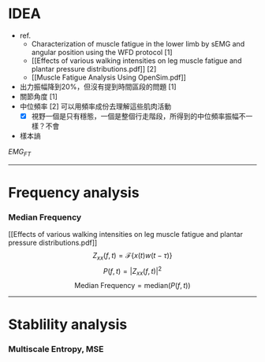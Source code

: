 # IDEA
- ref. 
	- Characterization of muscle fatigue in the lower limb by sEMG and angular position using the WFD protocol [1]
	- [[Effects of various walking intensities on leg muscle fatigue and plantar pressure distributions.pdf]] [2]
	- [[Muscle Fatigue Analysis Using OpenSim.pdf]]
- 出力振幅降到20%，但沒有提到時間區段的問題 [1]
- 關節角度 [1]
- 中位頻率 [2] 可以用頻率成份去理解這些肌肉活動
	- [x] 視野一個是只有穩態，一個是整個行走階段，所得到的中位頻率振幅不一樣？不會
- 樣本謪

$EMG_{FT}$

---
# Frequency analysis
### Median Frequency
[[Effects of various walking intensities on leg muscle fatigue and plantar pressure distributions.pdf]]
$$Z_{xx}(f,t) = \mathcal{F} \left\{ x(t) w(t - \tau) \right\}$$
$$P(f,t) = |Z_{xx}(f,t)|^2
$$
$$\text{Median Frequency} = \text{median} \left( P(f,t) \right)
$$

---
# Stablility analysis
### Multiscale Entropy, MSE

